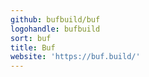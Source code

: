 ```yaml
---
github: bufbuild/buf
logohandle: bufbuild
sort: buf
title: Buf
website: 'https://buf.build/'
---
```


